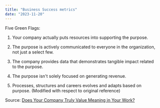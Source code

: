 ```yaml
---
title: "Business Success metrics"
date: "2023-11-20"
---
```


Five Green Flags:

1. Your company actually puts resources into supporting the purpose.

3. The purpose is actively communicated to everyone in the organization, not just a select few.

5. The company provides data that demonstrates tangible impact related to the purpose.

7. The purpose isn't solely focused on generating revenue.

9. Processes, structures and careers evolves and adapts based on purpose. (Modified with respect to original reference)

Source: [Does Your Company Truly Value Meaning in Your Work?](https://www.linkedin.com/pulse/does-your-company-truly-value-meaning-work-simon-sinek-ywhqc/)
